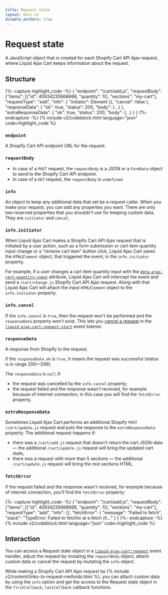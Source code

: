 ```yaml
---
title: Request state
layout: docs-v2
disable_anchors: true
---
```


# Request state
<p class="lead">
A JavaScript object that is created for each Shopify Cart API Ajax request, 
where Liquid Ajax Cart keeps information about the request.
</p>

## Structure

{%- capture highlight_code -%}
{
  "endpoint": "/cart/add.js",
  "requestBody": {"items": [{"id": 40934235668668, "quantity": 1}], "sections": "my-cart"},
  "requestType": "add",
  "info": {
    "initiator": Element {},
    "cancel": false
  },
  "responseData": {
    "ok": true,
    "status": 200,
    "body": {…}
  },
  "extraResponseData": {
    "ok": true,
    "status": 200,
    "body": {…}
  }
}
{%- endcapture -%}
{% include v2/codeblock.html language="json" code=highlight_code %}

### `endpoint`
A Shopify Cart API endpoint URL for the request.

### `requestBody`
* In case of a `POST` request, the `requestBody` is a JSON or a `FormData` object to send to the Shopify Cart API endpoint.
* In case of a `GET` request, the `requestBody` is `undefined`.

### `info`
An object to keep any additional data that set be a request caller. 
When you make your request, you can add any properties you want.
There are only two reserved properties that you shouldn't use for keeping custom data.
They are `initiator` and `cancel`.

### `info.initiator`
When Liquid Ajax Cart makes a Shopify Cart API Ajax request that is initiated by a user action, 
such as a form submission or cart item quantity input change or a "remove cart item" button click,
Liquid Ajax Cart saves the `HTMLElement` object, that triggered the event, in the `info.initiator` property.

For example, if a user changes a cart item quantity input with the [`data-ajax-cart-quantity-input`](/v2/docs/data-ajax-cart-quantity-input/) attribute,
Liquid Ajax Cart will intercept the event and send a `/cart/change.js` Shopify Cart API Ajax request. 
Along with that Liquid Ajax Cart will attach the input `HTMLElement` object to the `info.initiator` property.

### `info.cancel`
If the `info.cancel` is `true`, then the request won't be performed and the `responseData` property won't exist.
This lets you [cancel a request](/v2/docs/event-request-start/#cancel-a-request) 
in the [`liquid-ajax-cart:request-start`](/v2/docs/event-request-start/) event listener.

### `responseData`
A response from Shopify to the request. 

If the `responseData.ok` is `true`, it means the request was successful (status is in range 200—299).

The `responseData` is `null` if:
* the request was cancelled by the `info.cancel` property;
* the request failed and the response wasn't received, for example because of internet connection; in this case you will find the `fetchError` property.

### `extraResponseData`
Sometimes Liquid Ajax Cart performs an additional Shopify `POST /cart/update.js` request and puts the response to the `extraResponseData` property. 
The additional request happens if:
* there was a `/cart/add.js` request that doesn't return the cart JSON-data — the additional `/cart/update.js` request will bring the updated cart state,
* there was a request with more than 5 sections — the additional `/cart/update.js` request will bring the rest sections HTML.

### `fetchError`
If the request failed and the response wasn't received, for example because of internet connection, you'll find the `fetchError` property:

{%- capture highlight_code -%}
{
  "endpoint": "/cart/add.js",
  "requestBody": {"items": [{"id": 40934235668668, "quantity": 1}], "sections": "my-cart"},
  "requestType": "add",
  "info": {},
  "fetchError": {
    "message": "Failed to fetch",
    "stack": "TypeError: Failed to fetch\n    at e.fetch (h..."
  }
}
{%- endcapture -%}
{% include v2/codeblock.html language="json" code=highlight_code %}

## Interaction

You can access a Request state object in a [`liquid-ajax-cart:request`](/v2/docs/request-event/) event handler,
adjust the request by mutating the `requestBody` object, 
attach custom data or cancel the request by mutating the `info` object.

While making a Shopify Cart API Ajax request by {% include v2/content/links-to-request-methods.html %},
you can attach custom data by using the `info` option and get the access to the Request state object
in the `firstCallback`, `lastCallback` callback functions.